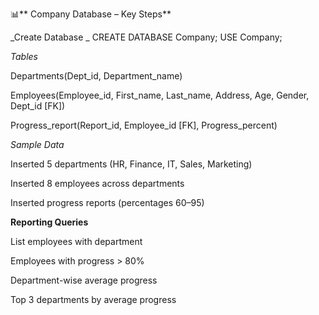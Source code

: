 📊** Company Database – Key Steps**

_Create Database
_
CREATE DATABASE Company; USE Company;

_Tables_

Departments(Dept_id, Department_name)

Employees(Employee_id, First_name, Last_name, Address, Age, Gender, Dept_id [FK])

Progress_report(Report_id, Employee_id [FK], Progress_percent)

_Sample Data_

Inserted 5 departments (HR, Finance, IT, Sales, Marketing)

Inserted 8 employees across departments

Inserted progress reports (percentages 60–95)

**Reporting Queries**

List employees with department

Employees with progress > 80%

Department-wise average progress

Top 3 departments by average progress
